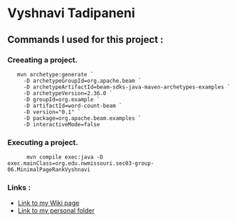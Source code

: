 # Vyshnavi Tadipaneni

## Commands I used for this project : 

### Creeating a project.
       mvn archetype:generate `
         -D archetypeGroupId=org.apache.beam `
         -D archetypeArtifactId=beam-sdks-java-maven-archetypes-examples `
         -D archetypeVersion=2.36.0 `
         -D groupId=org.example `
         -D artifactId=word-count-beam `
         -D version="0.1" `
         -D package=org.apache.beam.examples `
         -D interactiveMode=false
         
         
 ### Executing a project.
          mvn compile exec:java -D exec.mainClass=org.edu.nwmissouri.sec03-group-06.MinimalPageRankVyshnavi 

     
       
  ### Links : 
- [Link to my Wiki page](https://github.com/vyshnavi1996/Beam-Dataproc-Java/wiki/Vyshnavi-Tadipaneni)
- [Link to  my personal folder](https://github.com/vyshnavi1996/Beam-Dataproc-Java/tree/main/Vyshnavi)
